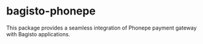 # bagisto-phonepe
This package provides a seamless integration of Phonepe payment gateway with Bagisto applications.
